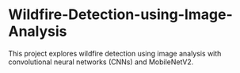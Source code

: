 # Wildfire-Detection-using-Image-Analysis
This project explores wildfire detection using image analysis with convolutional neural networks (CNNs) and MobileNetV2.
